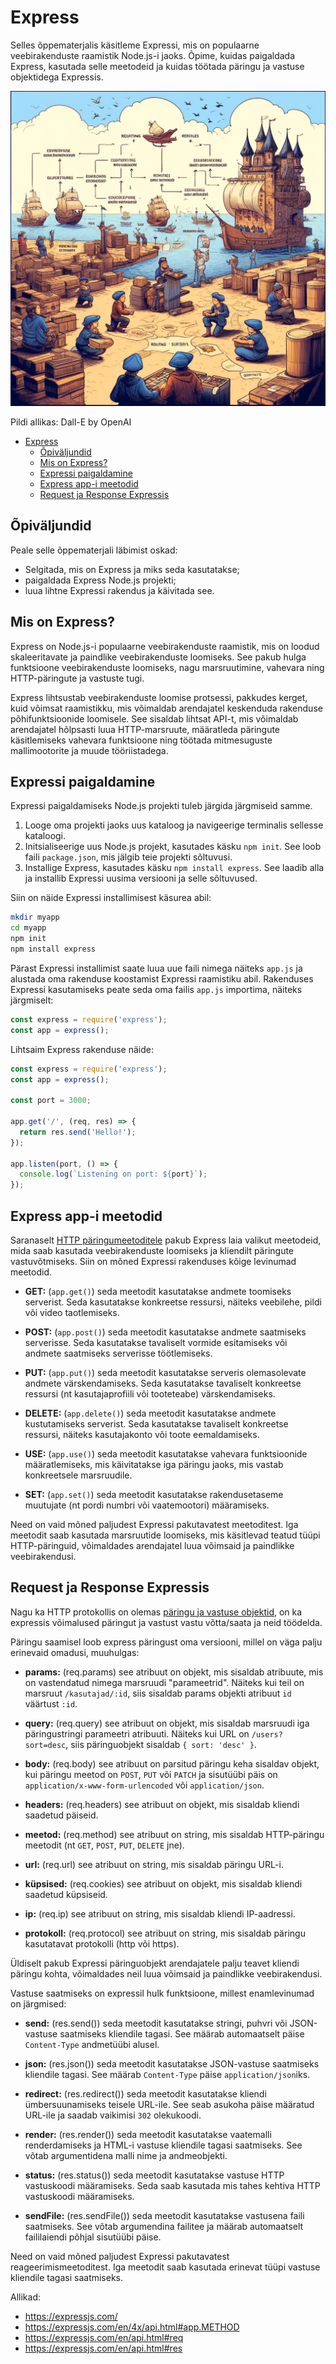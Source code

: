# Express

Selles õppematerjalis käsitleme Expressi, mis on populaarne veebirakenduste raamistik Node.js-i jaoks. Õpime, kuidas paigaldada Express, kasutada selle meetodeid ja kuidas töötada päringu ja vastuse objektidega Expressis.

![Express](Express.webp)

Pildi allikas: Dall-E by OpenAI

- [Express](#express)
  - [Õpiväljundid](#õpiväljundid)
  - [Mis on Express?](#mis-on-express)
  - [Expressi paigaldamine](#expressi-paigaldamine)
  - [Express app-i meetodid](#express-app-i-meetodid)
  - [Request ja Response Expressis](#request-ja-response-expressis)

## Õpiväljundid

Peale selle õppematerjali läbimist oskad:

- Selgitada, mis on Express ja miks seda kasutatakse;
- paigaldada Express Node.js projekti;
- luua lihtne Expressi rakendus ja käivitada see.

## Mis on Express?

Express on Node.js-i populaarne veebirakenduste raamistik, mis on loodud skaleeritavate ja paindlike veebirakenduste loomiseks. See pakub hulga funktsioone veebirakenduste loomiseks, nagu marsruutimine, vahevara ning HTTP-päringute ja vastuste tugi.

Express lihtsustab veebirakenduste loomise protsessi, pakkudes kerget, kuid võimsat raamistikku, mis võimaldab arendajatel keskenduda rakenduse põhifunktsioonide loomisele. See sisaldab lihtsat API-t, mis võimaldab arendajatel hõlpsasti luua HTTP-marsruute, määratleda päringute käsitlemiseks vahevara funktsioone ning töötada mitmesuguste mallimootorite ja muude tööriistadega.

## Expressi paigaldamine

Expressi paigaldamiseks Node.js projekti tuleb järgida järgmiseid samme.

1. Looge oma projekti jaoks uus kataloog ja navigeerige terminalis sellesse kataloogi.
2. Initsialiseerige uus Node.js projekt, kasutades käsku `npm init`. See loob faili `package.json`, mis jälgib teie projekti sõltuvusi.
3. Installige Express, kasutades käsku `npm install express`. See laadib alla ja installib Expressi uusima versiooni ja selle sõltuvused.

Siin on näide Expressi installimisest käsurea abil:

```bash
mkdir myapp
cd myapp
npm init
npm install express
```

Pärast Expressi installimist saate luua uue faili nimega näiteks `app.js` ja alustada oma rakenduse koostamist Expressi raamistiku abil. Rakenduses Expressi kasutamiseks peate seda oma failis `app.js` importima, näiteks järgmiselt:

```javascript
const express = require('express');
const app = express();
```

Lihtsaim Express rakenduse näide:

```javascript
const express = require('express');
const app = express();

const port = 3000;

app.get('/', (req, res) => {
  return res.send('Hello!');
});

app.listen(port, () => {
  console.log(`Listening on port: ${port}`);
});
```

## Express app-i meetodid

Saranaselt [HTTP päringumeetoditele](../httpMeetodid/README.md) pakub Express laia valikut meetodeid, mida saab kasutada veebirakenduste loomiseks ja kliendilt päringute vastuvõtmiseks. Siin on mõned Expressi rakenduses kõige levinumad meetodid.

- **GET:** (`app.get()`) seda meetodit kasutatakse andmete toomiseks serverist. Seda kasutatakse konkreetse ressursi, näiteks veebilehe, pildi või video taotlemiseks.

- **POST:** (`app.post()`) seda meetodit kasutatakse andmete saatmiseks serverisse. Seda kasutatakse tavaliselt vormide esitamiseks või andmete saatmiseks serverisse töötlemiseks.

- **PUT:** (`app.put()`) seda meetodit kasutatakse serveris olemasolevate andmete värskendamiseks. Seda kasutatakse tavaliselt konkreetse ressursi (nt kasutajaprofiili või tooteteabe) värskendamiseks.

- **DELETE:** (`app.delete()`) seda meetodit kasutatakse andmete kustutamiseks serverist. Seda kasutatakse tavaliselt konkreetse ressursi, näiteks kasutajakonto või toote eemaldamiseks.

- **USE:** (`app.use()`) seda meetodit kasutatakse vahevara funktsioonide määratlemiseks, mis käivitatakse iga päringu jaoks, mis vastab konkreetsele marsruudile.

- **SET:** (`app.set()`) seda meetodit kasutatakse rakendusetaseme muutujate (nt pordi numbri või vaatemootori) määramiseks.

Need on vaid mõned paljudest Expressi pakutavatest meetoditest. Iga meetodit saab kasutada marsruutide loomiseks, mis käsitlevad teatud tüüpi HTTP-päringuid, võimaldades arendajatel luua võimsaid ja paindlikke veebirakendusi.

## Request ja Response Expressis

Nagu ka HTTP protokollis on olemas [päringu ja vastuse objektid](../reqres/README.md), on ka expressis võimalused päringut ja vastust vastu võtta/saata ja neid töödelda.

Päringu saamisel loob express päringust oma versiooni, millel on väga palju erinevaid omadusi, muuhulgas:

- **params:** (req.params) see atribuut on objekt, mis sisaldab atribuute, mis on vastendatud nimega marsruudi "parameetrid". Näiteks kui teil on marsruut `/kasutajad/:id`, siis sisaldab params objekti atribuut `id` väärtust `:id`.

- **query:** (req.query) see atribuut on objekt, mis sisaldab marsruudi iga päringustringi parameetri atribuuti. Näiteks kui URL on `/users?sort=desc`, siis päringuobjekt sisaldab `{ sort: 'desc' }`.

- **body:** (req.body) see atribuut on parsitud päringu keha sisaldav objekt, kui päringu meetod on `POST`, `PUT` või `PATCH` ja sisutüübi päis on `application/x-www-form-urlencoded` või `application/json`.

- **headers:** (req.headers) see atribuut on objekt, mis sisaldab kliendi saadetud päiseid.

- **meetod:** (req.method) see atribuut on string, mis sisaldab HTTP-päringu meetodit (nt `GET`, `POST`, `PUT`, `DELETE` jne).

- **url:** (req.url) see atribuut on string, mis sisaldab päringu URL-i.

- **küpsised:** (req.cookies) see atribuut on objekt, mis sisaldab kliendi saadetud küpsiseid.

- **ip:** (req.ip) see atribuut on string, mis sisaldab kliendi IP-aadressi.

- **protokoll:** (req.protocol) see atribuut on string, mis sisaldab päringu kasutatavat protokolli (http või https).

Üldiselt pakub Expressi päringuobjekt arendajatele palju teavet kliendi päringu kohta, võimaldades neil luua võimsaid ja paindlikke veebirakendusi.

Vastuse saatmiseks on expressil hulk funktsioone, millest enamlevinumad on järgmised:

- **send:** (res.send()) seda meetodit kasutatakse stringi, puhvri või JSON-vastuse saatmiseks kliendile tagasi. See määrab automaatselt päise `Content-Type` andmetüübi alusel.

- **json:** (res.json()) seda meetodit kasutatakse JSON-vastuse saatmiseks kliendile tagasi. See määrab `Content-Type` päise `application/json`iks.

- **redirect:** (res.redirect()) seda meetodit kasutatakse kliendi ümbersuunamiseks teisele URL-ile. See seab asukoha päise määratud URL-ile ja saadab vaikimisi `302` olekukoodi.

- **render:** (res.render()) seda meetodit kasutatakse vaatemalli renderdamiseks ja HTML-i vastuse kliendile tagasi saatmiseks. See võtab argumentidena malli nime ja andmeobjekti.

- **status:** (res.status()) seda meetodit kasutatakse vastuse HTTP vastuskoodi määramiseks. Seda saab kasutada mis tahes kehtiva HTTP vastuskoodi määramiseks.

- **sendFile:** (res.sendFile()) seda meetodit kasutatakse vastusena faili saatmiseks. See võtab argumendina failitee ja määrab automaatselt faililaiendi põhjal sisutüübi päise.

Need on vaid mõned paljudest Expressi pakutavatest reageerimismeetoditest. Iga meetodit saab kasutada erinevat tüüpi vastuse kliendile tagasi saatmiseks.

Allikad:

- <https://expressjs.com/>
- <https://expressjs.com/en/4x/api.html#app.METHOD>
- <https://expressjs.com/en/api.html#req>
- <https://expressjs.com/en/api.html#res>
